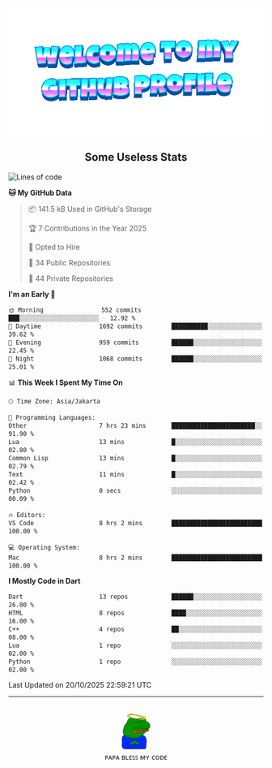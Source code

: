 <div align="center">
	<img src="https://raw.githubusercontent.com/deogw/deogw/main/assets/welkom.gif" alt="welkom to my github profile">
	<br>
</div>
<h2 style="text-align:center">Some Useless Stats</h3>

<!--START_SECTION:waka-->
![Lines of code](https://img.shields.io/badge/From%20Hello%20World%20I%27ve%20Written-11.6%20million%20lines%20of%20code-blue)

**🐱 My GitHub Data** 

> 📦 141.5 kB Used in GitHub's Storage 
 > 
> 🏆 7 Contributions in the Year 2025
 > 
> 💼 Opted to Hire
 > 
> 📜 34 Public Repositories 
 > 
> 🔑 44 Private Repositories 
 > 
**I'm an Early 🐤** 

```text
🌞 Morning                552 commits         ███░░░░░░░░░░░░░░░░░░░░░░   12.92 % 
🌆 Daytime                1692 commits        ██████████░░░░░░░░░░░░░░░   39.62 % 
🌃 Evening                959 commits         ██████░░░░░░░░░░░░░░░░░░░   22.45 % 
🌙 Night                  1068 commits        ██████░░░░░░░░░░░░░░░░░░░   25.01 % 
```


📊 **This Week I Spent My Time On** 

```text
🕑︎ Time Zone: Asia/Jakarta

💬 Programming Languages: 
Other                    7 hrs 23 mins       ███████████████████████░░   91.90 % 
Lua                      13 mins             █░░░░░░░░░░░░░░░░░░░░░░░░   02.80 % 
Common Lisp              13 mins             █░░░░░░░░░░░░░░░░░░░░░░░░   02.79 % 
Text                     11 mins             █░░░░░░░░░░░░░░░░░░░░░░░░   02.42 % 
Python                   0 secs              ░░░░░░░░░░░░░░░░░░░░░░░░░   00.09 % 

🔥 Editors: 
VS Code                  8 hrs 2 mins        █████████████████████████   100.00 % 

💻 Operating System: 
Mac                      8 hrs 2 mins        █████████████████████████   100.00 % 
```

**I Mostly Code in Dart** 

```text
Dart                     13 repos            ██████░░░░░░░░░░░░░░░░░░░   26.00 % 
HTML                     8 repos             ████░░░░░░░░░░░░░░░░░░░░░   16.00 % 
C++                      4 repos             ██░░░░░░░░░░░░░░░░░░░░░░░   08.00 % 
Lua                      1 repo              ░░░░░░░░░░░░░░░░░░░░░░░░░   02.00 % 
Python                   1 repo              ░░░░░░░░░░░░░░░░░░░░░░░░░   02.00 % 
```




 Last Updated on 20/10/2025 22:59:21 UTC
<!--END_SECTION:waka-->
---
<div align="center">
    <br>
    <a href="https://bit.ly/3A2g5zU">
        <img src="https://raw.githubusercontent.com/deogw/deogw/main/assets/papabless.png"
            alt="welkom to my github profile" height="75px">
    </a>
    <br>
ᴘᴀᴘᴀ ʙʟᴇꜱꜱ ᴍʏ ᴄᴏᴅᴇ
</div>
